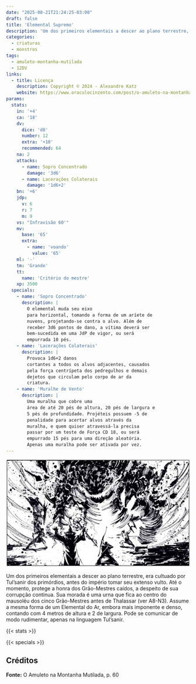 ```yaml
---
date: "2025-08-21T21:24:25-03:00"
draft: false
title: 'Elemental Supremo'
description: 'Um dos primeiros elementais a descer ao plano terrestre, era cultuado por Tul’sanir dos primórdios, antes do império tomar seu extenso vulto.'
categories:
  - criaturas
  - monstros
tags:
  - amuleto-montanha-mutilada
  - 12DV
links:
  - title: Licença
    description: Copyright © 2024 - Alexandre Katz
    website: https://www.oraculocinzento.com/post/o-amuleto-na-montanha-mutilada
params:
  stats:
    in: '+4'
    ca: '18'
    dv:
      dice: 'd8'
      number: 12 
      extra: '+10'
      recommended: 64
    na: 2
    attacks:
      - name: Sopro Concentrado
        damage: '3d6'
      - name: Lacerações Colaterais
        damage: '1d6+2'
    bn: '+6'
    jdp:
      v: 6
      r: 7
      m: 9
    vs: "Infravisão 60'"
    mv:
      base: '65'
      extra:
        - name: 'voando'
          value: '65'
    ml: '-'
    tm: 'Grande'
    tt:
      name: 'Critério do mestre'
    xp: 3500
  specials:
    - name: 'Sopro Concentrado'
      description: |
        O elemental muda seu eixo
        para horizontal, tomando a forma de um aríete de
        nuvens, projetando-se contra o alvo. Além de
        receber 3d6 pontos de dano, a vítima deverá ser
        bem-sucedida em uma JdP de vigor, ou será
        empurrada 10 pés.
    - name: 'Lacerações Colaterais'
      description: |
        Provoca 1d6+2 danos
        cortantes a todos os alvos adjacentes, causados
        pela força centrípeta dos pedregulhos e demais
        dejetos que circulam pelo corpo de ar da
        criatura.
    - name: 'Muralhe de Vento'
      description: |
        Uma muralha que cobre uma
        área de até 20 pés de altura, 20 pés de largura e
        5 pés de profundidade. Projéteis possuem -5 de
        penalidade para acertar alvos através da
        muralha, e quem quiser atravessá-la precisa
        passar por um teste de Força CD 18, ou será
        empurrado 15 pés para uma direção aleatória.
        Apenas uma muralha pode ser ativada por vez.
---
```


![Elemental Supremo](supremo.png)

Um dos primeiros elementais a descer ao plano
terrestre, era cultuado por Tul’sanir dos primórdios,
antes do império tomar seu extenso vulto. Até o
momento, protege a honra dos Grão-Mestres
caídos, a despeito de sua corrupção contínua.
Sua morada é uma urna que fica ao centro do
mausoléu dos cinco Grão-Mestres antes de
Thalassar (ver A8-N3). Assume a mesma forma de
um Elemental do Ar, embora mais imponente e
denso, contando com 4 metros de altura e 2 de
largura. Pode se comunicar de modo rudimentar,
apenas na linguagem Tul’sanir.

{{< stats >}}

{{< specials >}}

## Créditos

**Fonte:** O Amuleto na Montanha Mutilada, p. 60
